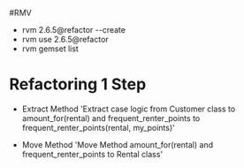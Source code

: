 #RMV
- rvm 2.6.5@refactor --create
- rvm use 2.6.5@refactor
- rvm gemset list

# Refactoring 1 Step

- Extract Method
'Extract case logic from Customer class to amount_for(rental) and frequent_renter_points to frequent_renter_points(rental, my_points)'

- Move Method
'Move Method amount_for(rental) and frequent_renter_points to Rental class'
